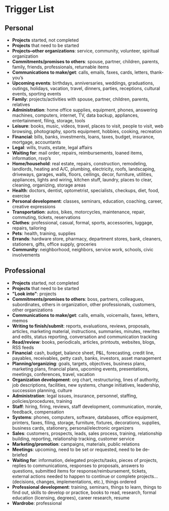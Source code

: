 # Trigger List

## Personal

- **Projects** started, not completed
- **Projects** that need to be started
- **Projects–other organizations**: service, community, volunteer, spiritual organization
- **Commitments/promises to others**: spouse, partner, children, parents, family, friends, professionals, returnable items
- **Communications to make/get**: calls, emails, faxes, cards, letters, thank-you’s
- **Upcoming events**: birthdays, anniversaries, weddings, graduations, outings, holidays, vacation, travel, dinners, parties, receptions, cultural events, sporting events
- **Family**: projects/activities with spouse, partner, children, parents, relatives
- **Administration**: home office supplies, equipment, phones, answering machines, computers, internet, TV, data backup, appliances, entertainment, filing, storage, tools
- **Leisure**: books, music, videos, travel, places to visit, people to visit, web browsing, photography, sports equipment, hobbies, cooking, recreation
- **Financial**: bills, banks, investments, loans, taxes, budget, insurance, mortgage, accountants
- **Legal**: wills, trusts, estate, legal affairs
- **Waiting for**: mail order, repairs, reimbursements, loaned items, information, rsvp’s
- **Home/household**: real estate, repairs, construction, remodeling, landlords, heating and A/C, plumbing, electricity, roofs, landscaping, driveways, garages, walls, floors, ceilings, decor, furniture, utilities, appliances, lights and wiring, kitchen stuff, laundry, places to clear, cleaning, organizing, storage areas
- **Health**: doctors, dentist, optometrist, specialists, checkups, diet, food, exercise
- **Personal development**: classes, seminars, education, coaching, career, creative expressions
- **Transportation**: autos, bikes, motorcycles, maintenance, repair, commuting, tickets, reservations
- **Clothes**: professional, casual, formal, sports, accessories, luggage, repairs, tailoring
- **Pets**: health, training, supplies
- **Errands**: hardware store, pharmacy, department stores, bank, cleaners, stationers, gifts, office supply, groceries
- **Community**: neighborhood, neighbors, service work, schools, civic involvements

## Professional

- **Projects** started, not completed
- **Projects** that need to be started
- **"Look into"**: projects
- **Commitments/promises to others**: boss, partners, colleagues, subordinates, others in organization, other professionals, customers, other organizations
- **Communications to make/get**: calls, emails, voicemails, faxes, letters, memos
- **Writing to finish/submit**: reports, evaluations, reviews, proposals, articles, marketing material, instructions, summaries, minutes, rewrites and edits, status reporting, conversation and communication tracking
- **Read/review**: books, periodicals, articles, printouts, websites, blogs, RSS feeds
- **Financial**: cash, budget, balance sheet, P&L, forecasting, credit line, payables, receivables, petty cash, banks, investors, asset management
- **Planning/organizing**: goals, targets, objectives, business plans, marketing plans, financial plans, upcoming events, presentations, meetings, conferences, travel, vacation
- **Organization development**: org chart, restructuring, lines of authority, job descriptions, facilities, new systems, change initiatives, leadership, succession planning, culture
- **Administration**: legal issues, insurance, personnel, staffing, policies/procedures, training
- **Staff**: hiring, firing, reviews, staff development, communication, morale, feedback, compensation
- **Systems**: phones, computers, software, databases, office equipment, printers, faxes, filing, storage, furniture, fixtures, decorations, supplies, business cards, stationery, personal/electronic  organizers
- **Sales**: customers, prospects, leads, sales process, training, relationship building, reporting, relationship tracking, customer service
- **Marketing/promotion**: campaigns, materials, public relations
- **Meetings**: upcoming, need to be set or requested, need to be de-briefed
- **Waiting for**: information, delegated projects/tasks, pieces of projects, replies to communications, responses to proposals, answers to questions, submitted items for response/reimbursement, tickets, external actions needed to happen to continue or complete projects...(decisions, changes, implementations, etc.), things ordered
- **Professional development**: training, seminars, things to learn, things to find out, skills to develop or practice, books to read, research, formal education (licensing, degrees), career research, resume
- **Wardrobe**: professional
